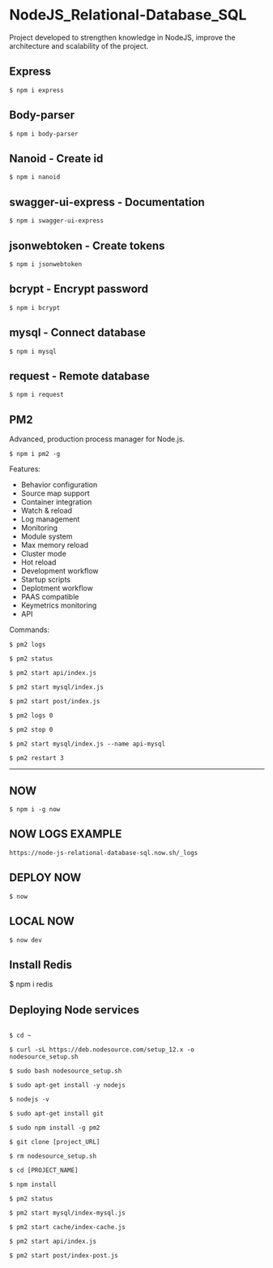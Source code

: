 # NodeJS_Relational-Database_SQL
Project developed to strengthen knowledge in NodeJS, improve the architecture and scalability of the project.

## Express
```
$ npm i express
```

## Body-parser
```
$ npm i body-parser
```

## Nanoid - Create id
```
$ npm i nanoid
```

## swagger-ui-express - Documentation
```
$ npm i swagger-ui-express
```

## jsonwebtoken - Create tokens
```
$ npm i jsonwebtoken
```

## bcrypt - Encrypt password
```
$ npm i bcrypt
```

## mysql - Connect database
```
$ npm i mysql
```

## request - Remote database
```
$ npm i request
```

## PM2
Advanced, production process manager for Node.js.
```
$ npm i pm2 -g
```
Features:
* Behavior configuration
* Source map support
* Container integration
* Watch & reload
* Log management
* Monitoring
* Module system
* Max memory reload
* Cluster mode
* Hot reload
* Development workflow
* Startup scripts
* Deplotment workflow
* PAAS compatible
* Keymetrics monitoring
* API

Commands:
```
$ pm2 logs
```
```
$ pm2 status
```
```
$ pm2 start api/index.js
```
```
$ pm2 start mysql/index.js
```
```
$ pm2 start post/index.js
```
```
$ pm2 logs 0
```
```
$ pm2 stop 0
```
```
$ pm2 start mysql/index.js --name api-mysql
```
```
$ pm2 restart 3
```
---
## NOW
```
$ npm i -g now
```

## NOW LOGS EXAMPLE
```
https://node-js-relational-database-sql.now.sh/_logs
```

## DEPLOY NOW
```
$ now
```

## LOCAL NOW
```
$ now dev
```

## Install Redis
$ npm i redis

## Deploying Node services
```
```
```
$ cd ~
```
```
$ curl -sL https://deb.nodesource.com/setup_12.x -o nodesource_setup.sh
```
```
$ sudo bash nodesource_setup.sh
```
```
$ sudo apt-get install -y nodejs
```
```
$ nodejs -v
```
```
$ sudo apt-get install git
```
```
$ sudo npm install -g pm2
```
```
$ git clone [project_URL]
```
```
$ rm nodesource_setup.sh
```
```
$ cd [PROJECT_NAME]
```
```
$ npm install
```
```
$ pm2 status
```
```
$ pm2 start mysql/index-mysql.js
```
```
$ pm2 start cache/index-cache.js
```
```
$ pm2 start api/index.js
```
```
$ pm2 start post/index-post.js
```